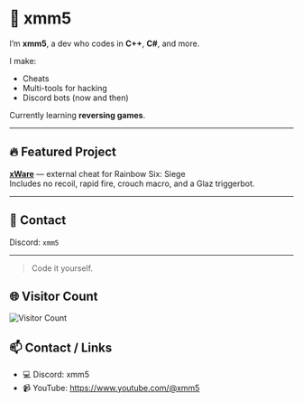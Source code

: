 # 🧠 xmm5

I’m **xmm5**, a dev who codes in **C++**, **C#**, and more.

I make:
- Cheats  
- Multi-tools for hacking  
- Discord bots (now and then)

Currently learning **reversing games**.

---

## 🔥 Featured Project

**[xWare](https://github.com/xmm-5/xWare)** — external cheat for Rainbow Six: Siege  
Includes no recoil, rapid fire, crouch macro, and a Glaz triggerbot.

---

## 📡 Contact

Discord: `xmm5`

---

> Code it yourself.

## 🌐 Visitor Count

![Visitor Count](https://profile-counter.glitch.me/xmm-5/count.svg)

## 📫 Contact / Links
- 💻 Discord: xmm5  
- 📹 YouTube: https://www.youtube.com/@xmm5
